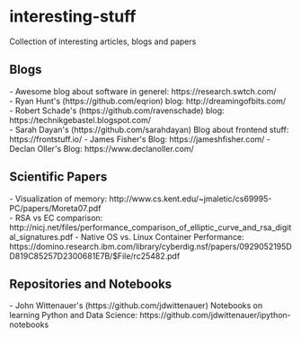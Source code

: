 # interesting-stuff
Collection of interesting articles, blogs and papers

<h2>Blogs</h2>
- Awesome blog about software in generel: https://research.swtch.com/</br>
- Ryan Hunt's (https://github.com/eqrion) blog: http://dreamingofbits.com/</br>
- Robert Schade's (https://github.com/ravenschade) blog: https://technikgebastel.blogspot.com/</br>
- Sarah Dayan's (https://github.com/sarahdayan) Blog about frontend stuff: https://frontstuff.io/
- James Fisher's Blog: https://jameshfisher.com/
- Declan Oller's Blog: https://www.declanoller.com/

<h2>Scientific Papers</h2>
- Visualization of memory: http://www.cs.kent.edu/~jmaletic/cs69995-PC/papers/Moreta07.pdf</br>
- RSA vs EC comparison: http://nicj.net/files/performance_comparison_of_elliptic_curve_and_rsa_digital_signatures.pdf 
- Native OS vs. Linux Container Performance: https://domino.research.ibm.com/library/cyberdig.nsf/papers/0929052195DD819C85257D2300681E7B/$File/rc25482.pdf

<h2>Repositories and Notebooks</h2>
- John Wittenauer's (https://github.com/jdwittenauer) Notebooks on learning Python and Data Science: https://github.com/jdwittenauer/ipython-notebooks</br>
